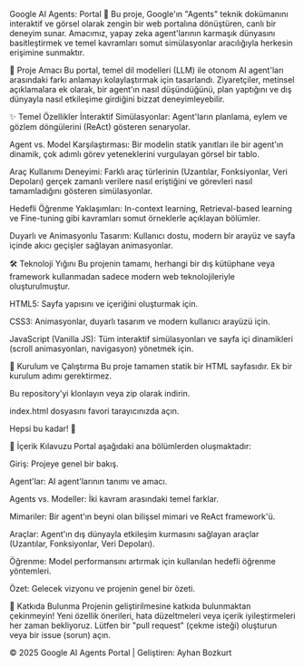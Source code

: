 Google AI Agents: Portal 🤖
Bu proje, Google'ın "Agents" teknik dokümanını interaktif ve görsel olarak zengin bir web portalına dönüştüren, canlı bir deneyim sunar. Amacımız, yapay zeka agent'larının karmaşık dünyasını basitleştirmek ve temel kavramları somut simülasyonlar aracılığıyla herkesin erişimine sunmaktır.

🚀 Proje Amacı
Bu portal, temel dil modelleri (LLM) ile otonom AI agent'ları arasındaki farkı anlamayı kolaylaştırmak için tasarlandı. Ziyaretçiler, metinsel açıklamalara ek olarak, bir agent'ın nasıl düşündüğünü, plan yaptığını ve dış dünyayla nasıl etkileşime girdiğini bizzat deneyimleyebilir.

✨ Temel Özellikler
İnteraktif Simülasyonlar: Agent'ların planlama, eylem ve gözlem döngülerini (ReAct) gösteren senaryolar.

Agent vs. Model Karşılaştırması: Bir modelin statik yanıtları ile bir agent'ın dinamik, çok adımlı görev yeteneklerini vurgulayan görsel bir tablo.

Araç Kullanımı Deneyimi: Farklı araç türlerinin (Uzantılar, Fonksiyonlar, Veri Depoları) gerçek zamanlı verilere nasıl eriştiğini ve görevleri nasıl tamamladığını gösteren simülasyonlar.

Hedefli Öğrenme Yaklaşımları: In-context learning, Retrieval-based learning ve Fine-tuning gibi kavramları somut örneklerle açıklayan bölümler.

Duyarlı ve Animasyonlu Tasarım: Kullanıcı dostu, modern bir arayüz ve sayfa içinde akıcı geçişler sağlayan animasyonlar.

🛠️ Teknoloji Yığını
Bu projenin tamamı, herhangi bir dış kütüphane veya framework kullanmadan sadece modern web teknolojileriyle oluşturulmuştur.

HTML5: Sayfa yapısını ve içeriğini oluşturmak için.

CSS3: Animasyonlar, duyarlı tasarım ve modern kullanıcı arayüzü için.

JavaScript (Vanilla JS): Tüm interaktif simülasyonları ve sayfa içi dinamikleri (scroll animasyonları, navigasyon) yönetmek için.

🏁 Kurulum ve Çalıştırma
Bu proje tamamen statik bir HTML sayfasıdır. Ek bir kurulum adımı gerektirmez.

Bu repository'yi klonlayın veya zip olarak indirin.

index.html dosyasını favori tarayıcınızda açın.

Hepsi bu kadar! 🎉

📜 İçerik Kılavuzu
Portal aşağıdaki ana bölümlerden oluşmaktadır:

Giriş: Projeye genel bir bakış.

Agent'lar: AI agent'larının tanımı ve amacı.

Agents vs. Modeller: İki kavram arasındaki temel farklar.

Mimariler: Bir agent'ın beyni olan bilişsel mimari ve ReAct framework'ü.

Araçlar: Agent'ın dış dünyayla etkileşim kurmasını sağlayan araçlar (Uzantılar, Fonksiyonlar, Veri Depoları).

Öğrenme: Model performansını artırmak için kullanılan hedefli öğrenme yöntemleri.

Özet: Gelecek vizyonu ve projenin genel bir özeti.

🤝 Katkıda Bulunma
Projenin geliştirilmesine katkıda bulunmaktan çekinmeyin! Yeni özellik önerileri, hata düzeltmeleri veya içerik iyileştirmeleri her zaman bekliyoruz. Lütfen bir "pull request" (çekme isteği) oluşturun veya bir issue (sorun) açın.

© 2025 Google AI Agents Portal | Geliştiren: Ayhan Bozkurt
